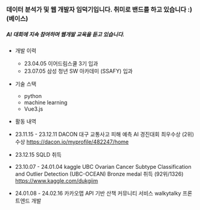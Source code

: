 ### 데이터 분석가 및 웹 개발자 임덕기입니다. 취미로 밴드를 하고 있습니다 :) (베이스)
##### AI 대회에 지속 참여하며 웹개발 교육을 듣고 있습니다.

- 개발 이력
  - 23.04.05 이어드림스쿨 3기 입과
  - 23.07.05 삼성 청년 SW 아카데미 (SSAFY) 입과
  
- 기술 스택
  - python
  - machine learning
  - Vue3.js

- 활동 내역
 - 23.11.15 - 23.12.11 DACON 대구 교통사고 피해 예측 AI 경진대회 최우수상 (2위) 수상 https://dacon.io/myprofile/482247/home
 - 23.12.15 SQLD 취득
 - 23.10.07 - 24.01.04 kaggle UBC Ovarian Cancer Subtype Classification and Outlier Detection (UBC-OCEAN) Bronze medal 취득 (92위/1326) https://www.kaggle.com/dukgiim
 - 24.01.08 - 24.02.16 카카오맵 API 기반 산책 커뮤니티 서비스 walkytalky 프론트엔드 개발
<!--
**DKIMDK/DKIMDK** is a ✨ _special_ ✨ repository because its `README.md` (this file) appears on your GitHub profile.

Here are some ideas to get you started:

 
- 👯 I’m looking to collaborate on ...
- 🤔 I’m looking for help with ...
- 💬 Ask me about ...
- 📫 How to reach me: ...
- 😄 Pronouns: ...
- ⚡ Fun fact: ... 
-->
